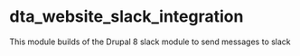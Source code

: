 # dta_website_slack_integration
This module builds of the Drupal 8 slack module to send messages to slack
